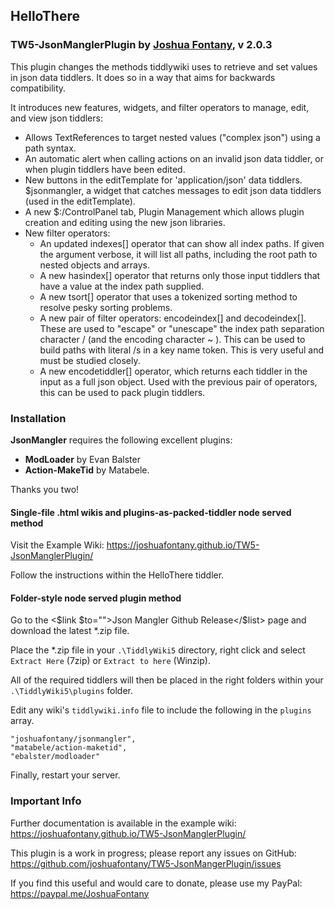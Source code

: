 ## HelloThere

### TW5-JsonManglerPlugin by [Joshua Fontany](https://github.com/joshuafontany), v 2.0.3

This plugin changes the methods tiddlywiki uses to retrieve and set values in json data tiddlers. It does so in a way that aims for backwards compatibility.

It introduces new features, widgets, and filter operators to manage, edit, and view json tiddlers:

* Allows TextReferences to target nested values ("complex json") using a path syntax.
* An automatic alert when calling actions on an invalid json data tiddler, or when plugin tiddlers have been edited.
* New buttons in the editTemplate for 'application/json' data tiddlers.
$jsonmangler, a widget that catches messages to edit json data tiddlers (used in the editTemplate).
* A new $:/ControlPanel tab, Plugin Management which allows plugin creation and editing using the new json libraries.
* New filter operators:
    * An updated indexes[] operator that can show all index paths. If given the argument verbose, it will list all paths, including the root path to nested objects and arrays.
    * A new hasindex[] operator that returns only those input tiddlers that have a value at the index path supplied.
    * A new tsort[] operator that uses a tokenized sorting method to resolve pesky sorting problems.
    * A new pair of filter operators: encodeindex[] and decodeindex[]. These are used to "escape" or "unescape" the index path separation character  /  (and the encoding character  ~ ). This can be used to build paths with literal /s in a key name token. This is very useful and must be studied closely.
    * A new encodetiddler[] operator, which returns each tiddler in the input as a full json object. Used with the previous pair of operators, this can be used to pack plugin tiddlers.

### Installation

**JsonMangler** requires the following excellent plugins:

* **ModLoader** by Evan Balster
* **Action-MakeTid** by Matabele.

Thanks you two!

#### Single-file .html wikis and plugins-as-packed-tiddler node served method

Visit the Example Wiki: https://joshuafontany.github.io/TW5-JsonManglerPlugin/

Follow the instructions within the HelloThere tiddler.


#### Folder-style node served plugin method

Go to the <$link $to="">Json Mangler Github Release</$list> page and download the latest *.zip file.

Place the *.zip file in your `.\TiddlyWiki5` directory, right click and select `Extract Here` (7zip) or `Extract to here` (Winzip).

All of the required tiddlers will then be placed in the right folders within your `.\TiddlyWiki5\plugins` folder.

Edit any wiki's `tiddlywiki.info` file to include the following in the `plugins` array.

```
"joshuafontany/jsonmangler",
"matabele/action-maketid",
"ebalster/modloader"
```

Finally, restart your server.

### Important Info

Further documentation is available in the example wiki: https://joshuafontany.github.io/TW5-JsonManglerPlugin/

This plugin is a work in progress; please report any issues on GitHub: https://github.com/joshuafontany/TW5-JsonMangerPlugin/issues

If you find this useful and would care to donate, please use my PayPal: https://paypal.me/JoshuaFontany
